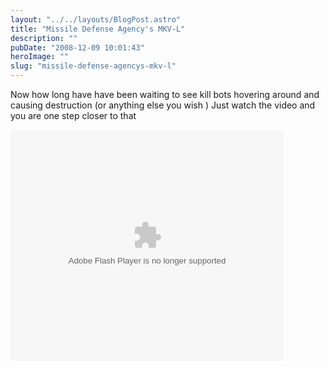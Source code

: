 ```yaml
---
layout: "../../layouts/BlogPost.astro"
title: "Missile Defense Agency's MKV-L"
description: ""
pubDate: "2008-12-09 10:01:43"
heroImage: ""
slug: "missile-defense-agencys-mkv-l"
---
```


Now how long have have been waiting to see kill bots hovering around and causing destruction (or anything else you wish ) Just watch the video and you are one step closer to that

<object classid="clsid:D27CDB6E-AE6D-11cf-96B8-444553540000" width="437" height="370" id="viddler"><param name="movie" value="http://www.viddler.com/player/b8fda424/" /><param name="allowScriptAccess" value="always" /><param name="allowFullScreen" value="true" /><param name="wmode" value="transparent"/><embed src="http://www.viddler.com/player/b8fda424/" width="437" height="370" type="application/x-shockwave-flash" allowScriptAccess="always" allowFullScreen="true" wmode="transparent" name="viddler" ></embed></object>
